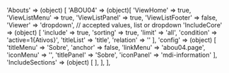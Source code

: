 <!-- IDEAL CONFIGURATION FOR THE MODEL -->

'Abouts' => (object) [
    'ABOU04' => (object)[
        'ViewHome' => true,
        'ViewListMenu' => true,
        'ViewListPanel' => true,
        'ViewListFooter' => false,
        'Viewer' => 'dropdown', // accepted values, list or dropdown
        'IncludeCore' => (object) [
            'include' => true,
            'sorting' => true,
            'limit' => 'all',
            'condition' => 'active=1{Ativos}',
            'titleList' => 'title',
            'relation' => ''
        ],
        'config' => (object) [
        'titleMenu' => 'Sobre',
        'anchor' => false,
        'linkMenu' => 'abou04.page',
        'iconMenu' => '',
        'titlePanel' => 'Sobre',
        'iconPanel' => 'mdi-information'
        ],
        'IncludeSections' => (object) [
        ],
    ],
],
